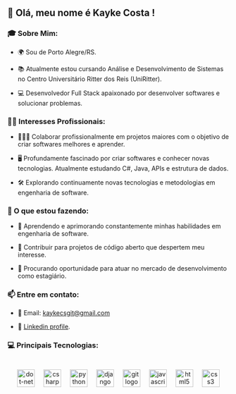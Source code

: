 ## 👋  Olá, meu nome é Kayke Costa !

### **🎓 Sobre Mim:**

- 🌍 Sou de Porto Alegre/RS.
* 📚 Atualmente estou cursando Análise e Desenvolvimento de Sistemas no Centro Universitário Ritter dos Reis (UniRitter).
+ 💻 Desenvolvedor Full Stack apaixonado por desenvolver softwares e solucionar problemas.

### **👩‍💻 Interesses Profissionais:**

- 🧑🏻‍💼 Colaborar profissionalmente em projetos maiores com o objetivo de criar softwares melhores e aprender.
* 🖥️ Profundamente fascinado por criar softwares e conhecer novas tecnologias. Atualmente estudando C#, Java, APIs e estrutura de dados.
+ 🛠️ Explorando continuamente novas tecnologias e metodologias em engenharia de software.

### **🌱 O que estou fazendo:**
- 📖 Aprendendo e aprimorando constantemente minhas habilidades em engenharia de software.
* 🔄 Contribuir para projetos de código aberto que despertem meu interesse.
+ 🤝 Procurando oportunidade para atuar no mercado de desenvolvimento como estagiário.

### **📫 Entre em contato:**
- 📧 Email: kaykecsgit@gmail.com<br/>
+ 🔗 [Linkedin profile](https://www.linkedin.com/in/kayke-costa-a90324267/).<br/>



### 💻 Principais Tecnologias:


###

<br clear="both">

<div align="center">
  <img src="https://cdn.jsdelivr.net/gh/devicons/devicon/icons/dot-net/dot-net-original.svg" height="40" alt="dot-net logo"  />
  <img width="12" />
  <img src="https://cdn.jsdelivr.net/gh/devicons/devicon/icons/csharp/csharp-original.svg" height="40" alt="csharp logo"  />
  <img width="12" />
  <img src="https://cdn.jsdelivr.net/gh/devicons/devicon/icons/python/python-original-wordmark.svg" height="40" alt="python logo"  />
  <img width="12" />
  <img src="https://cdn.jsdelivr.net/gh/devicons/devicon/icons/django/django-plain-wordmark.svg" height="40" alt="django logo"  />
  <img width="12" />
  <img src="https://cdn.jsdelivr.net/gh/devicons/devicon/icons/git/git-original.svg" height="40" alt="git logo"  />
  <img width="12" />
  <img src="https://cdn.jsdelivr.net/gh/devicons/devicon/icons/javascript/javascript-original.svg" height="40" alt="javascript logo"  />
  <img width="12" />
  <img src="https://cdn.jsdelivr.net/gh/devicons/devicon/icons/html5/html5-original.svg" height="40" alt="html5 logo"  />
  <img width="12" />
  <img src="https://cdn.jsdelivr.net/gh/devicons/devicon/icons/css3/css3-original.svg" height="40" alt="css3 logo"  />
</div>

###
